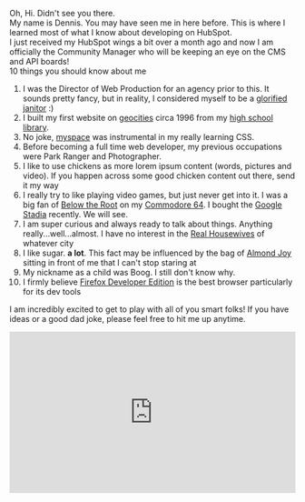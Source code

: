 Oh, Hi.  Didn't see you there.  
My name is Dennis.  You may have seen me in here before.  This is where I learned most of what I know about developing on HubSpot.    
I just received my HubSpot wings a bit over a month ago and now I am officially the Community Manager who will be keeping an eye on the CMS and API boards!  
10 things you should know about me
1. I was the Director of Web Production for an agency prior to this.  It sounds pretty fancy, but in reality, I considered myself to be a [glorified janitor](https://www.youtube.com/watch?v=8v2mEg9Cpvs) :) 
2. I built my first website on [geocities](https://en.wikipedia.org/wiki/Yahoo!_GeoCities) circa 1996 from my [high school library](https://ihs.usd257.org/).  
3. No joke, [myspace](https://en.wikipedia.org/wiki/Myspace) was instrumental in my really learning CSS.
4. Before becoming a full time web developer, my previous occupations were Park Ranger and Photographer.  
5. I like to use chickens as more lorem ipsum content (words, pictures and video).  If you happen across some good chicken content out there, send it my way
6. I really try to like playing video games, but just never get into it.  I was a big fan of [Below the Root](https://en.wikipedia.org/wiki/Below_the_Root_(video_game)) on my [Commodore 64](https://en.wikipedia.org/wiki/Commodore_64).  I bought the [Google Stadia](https://store.google.com/product/stadia_learn) recently.  We will see.
7. I am super curious and always ready to talk about things.  Anything really...well...almost.  I have no interest in the [Real Housewives](https://en.wikipedia.org/wiki/The_Real_Housewives) of whatever city
8. I like sugar. **a lot**.  This fact may be influenced by the bag of [Almond Joy](https://www.youtube.com/watch?v=QeibzLZn2hU) sitting in front of me that I can't stop staring at
9. My nickname as a child was Boog.  I still don't know why.
10. I firmly believe [Firefox Developer Edition](https://www.mozilla.org/en-US/firefox/developer/) is the best browser particularly for its dev tools


I am incredibly excited to get to play with all of you smart folks!  If you have ideas or a good dad joke, please feel free to hit me up anytime.  

<div class="hs-responsive-embed-wrapper hs-responsive-embed" style="width: 100%; height: auto; position: relative; overflow: hidden; padding: 0; max-width: 560px; max-height: 315px; min-width: 256px; margin: 0px auto; display: block;">
<div class="hs-responsive-embed-inner-wrapper" style="position: relative; overflow: hidden; max-width: 100%; padding-bottom: 56.25%; margin: 0;"><iframe class="hs-responsive-embed-iframe" style="position: absolute; top: 0; left: 0; width: 100%; height: 100%; border: none;" allow="accelerometer; autoplay; encrypted-media; gyroscope; picture-in-picture" xml="lang" src="https://www.youtube.com/embed/93VnfdBgn1M" width="560" height="315" frameborder="0" allowfullscreen="allowfullscreen" data-service="youtube"></iframe></div>
</div>
